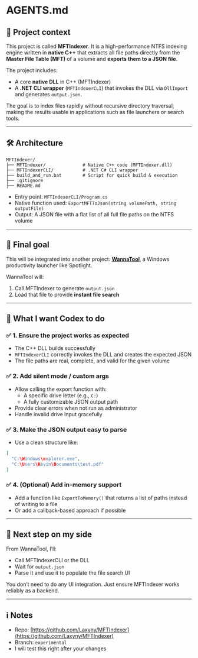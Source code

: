 # AGENTS.md

## 🧠 Project context

This project is called **MFTIndexer**. It is a high-performance NTFS indexing engine written in **native C++** that extracts all file paths directly from the **Master File Table (MFT)** of a volume and **exports them to a JSON file**.

The project includes:
- A core **native DLL** in C++ (MFTIndexer)
- A **.NET CLI wrapper** (`MFTIndexerCLI`) that invokes the DLL via `DllImport` and generates `output.json`.

The goal is to index files rapidly without recursive directory traversal, making the results usable in applications such as file launchers or search tools.

---

## 🛠 Architecture

```
MFTIndexer/
├── MFTIndexer/              # Native C++ code (MFTIndexer.dll)
├── MFTIndexerCLI/           # .NET C# CLI wrapper
├── build_and_run.bat        # Script for quick build & execution
├── .gitignore
├── README.md
```

- Entry point: `MFTIndexerCLI/Program.cs`
- Native function used: `ExportMFTToJson(string volumePath, string outputFile)`
- Output: A JSON file with a flat list of all full file paths on the NTFS volume

---

## 🎯 Final goal

This will be integrated into another project: **[WannaTool](https://github.com/Laxyny/WannaTool)**, a Windows productivity launcher like Spotlight.

WannaTool will:
1. Call MFTIndexer to generate `output.json`
2. Load that file to provide **instant file search**

---

## 🧩 What I want Codex to do

### ✅ 1. Ensure the project works as expected
- The C++ DLL builds successfully
- `MFTIndexerCLI` correctly invokes the DLL and creates the expected JSON
- The file paths are real, complete, and valid for the given volume

### ✅ 2. Add silent mode / custom args
- Allow calling the export function with:
  - A specific drive letter (e.g., `C:`)
  - A fully customizable JSON output path
- Provide clear errors when not run as administrator
- Handle invalid drive input gracefully

### ✅ 3. Make the JSON output easy to parse
- Use a clean structure like:
```json
[
  "C:\Windows\explorer.exe",
  "C:\Users\Kevin\Documents\test.pdf"
]
```

### ✅ 4. (Optional) Add in-memory support
- Add a function like `ExportToMemory()` that returns a list of paths instead of writing to a file
- Or add a callback-based approach if possible

---

## 🧪 Next step on my side

From WannaTool, I’ll:
- Call MFTIndexerCLI or the DLL
- Wait for `output.json`
- Parse it and use it to populate the file search UI

You don’t need to do any UI integration. Just ensure MFTIndexer works reliably as a backend.

---

## ℹ️ Notes

- Repo: [https://github.com/Laxyny/MFTIndexer](https://github.com/Laxyny/MFTIndexer)
- Branch: `experimental`
- I will test this right after your changes